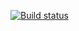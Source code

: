 [![Build status](https://ci.appveyor.com/api/projects/status/9cf89tc32sfto49m?svg=true)](https://ci.appveyor.com/project/juliavolk96/obj-ref-proxy)
